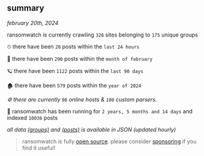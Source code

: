 
## summary
_february 20th, 2024_

ransomwatch is currently crawling `326` sites belonging to `175` unique groups

⏲ there have been `28` posts within the `last 24 hours`

🦈 there have been `290` posts within the `month of february`

🪐 there have been `1122` posts within the `last 90 days`

🏚 there have been `579` posts within the `year of 2024`

_⚙️ there are currently `96` online hosts & `106` custom parsers._

🦕 ransomwatch has been running for `2 years, 5 months and 14 days` and indexed `10036` posts

_all data  [(groups)](http://ransomwhat.telemetry.ltd/groups) and [(posts)](http://ransomwhat.telemetry.ltd/posts) is available in JSON (updated hourly)_

> ransomwatch is fully [open source](https://github.com/joshhighet/ransomwatch#ransomwatch--). please consider [sponsoring](https://github.com/sponsors/joshhighet) if you find it useful!
